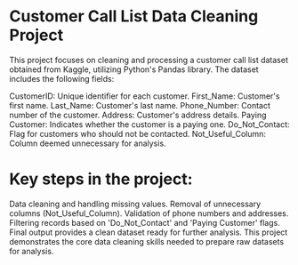 # Customer Call List Data Cleaning Project 
This project focuses on cleaning and processing a customer call list dataset obtained from Kaggle, utilizing Python's Pandas library. The dataset includes the following fields:

CustomerID: Unique identifier for each customer.
First_Name: Customer's first name.
Last_Name: Customer's last name.
Phone_Number: Contact number of the customer.
Address: Customer's address details.
Paying Customer: Indicates whether the customer is a paying one.
Do_Not_Contact: Flag for customers who should not be contacted.
Not_Useful_Column: Column deemed unnecessary for analysis.
# Key steps in the project:
Data cleaning and handling missing values.
Removal of unnecessary columns (Not_Useful_Column).
Validation of phone numbers and addresses.
Filtering records based on 'Do_Not_Contact' and 'Paying Customer' flags.
Final output provides a clean dataset ready for further analysis.
This project demonstrates the core data cleaning skills needed to prepare raw datasets for analysis.
